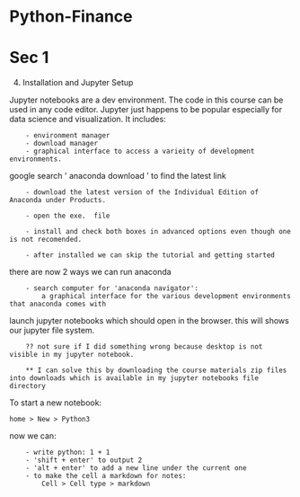 # Python-Finance

# Sec 1

4. Installation and Jupyter Setup

Jupyter notebooks are a dev environment. The code in this course can be used in any code editor. Jupyter just happens to be popular especially for data science and visualization. It includes:

        - environment manager
        - download manager
        - graphical interface to access a varieity of development environments.

google search ' anaconda download ' to find the latest link

        - download the latest version of the Individual Edition of Anaconda under Products.

        - open the exe.  file

        - install and check both boxes in advanced options even though one is not recomended.

        - after installed we can skip the tutorial and getting started

there are now 2 ways we can run anaconda

        - search computer for 'anaconda navigator':
            a graphical interface for the various development environments that anaconda comes with

launch jupyter notebooks which should open in the browser. this will shows our jupyter file system.

        ?? not sure if I did something wrong because desktop is not visible in my jupyter notebook.

        ** I can solve this by downloading the course materials zip files into downloads which is available in my jupyter notebooks file directory

To start a new notebook:

    home > New > Python3

now we can:

        - write python: 1 + 1
        - 'shift + enter' to output 2
        - 'alt + enter' to add a new line under the current one
        - to make the cell a markdown for notes:
            Cell > Cell type > markdown
